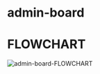 
# admin-board
# FLOWCHART
![admin-board-FLOWCHART](https://user-images.githubusercontent.com/104056828/179392709-218d5133-6344-4b9e-9ad0-32b5362e457d.jpg)
